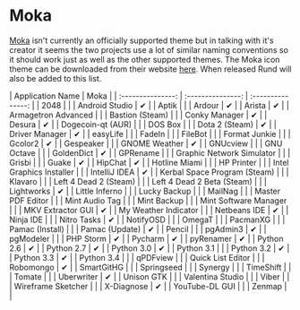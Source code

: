 Moka
================

[Moka](http://mokaproject.com/) isn't currently an officially supported theme but in talking with it's creator it seems the two projects use a lot of similar naming conventions so it should work just as well as the other supported themes. The Moka icon theme can be downloaded from their website [here](http://mokaproject.com/moka-icon-theme/). When released Rund will also be added to this list. 

| Application Name | Moka |
| :---------------: | :---------------: | :---------------: |
| 2048 |   |
| Android Studio | ✔ |
| Aptik |   |
| Ardour | ✔ |
| Arista | ✔ |
| Armagetron Advanced |   |
| Bastion (Steam) |   |
| Conky Manager | ✔ |
| Desura | ✔ |
| Dogecoin-qt (AUR) |   |
| DOS Box |   |
| Dota 2 (Steam) | ✔ |
| Driver Manager | ✔ |
| easyLife |   |
| FadeIn |   |
| FileBot |   |
| Format Junkie |   |
| Gcolor2 | ✔ |
| Gespeaker |   |
| GNOME Weather | ✔ |
| GNUcview |   |
| GNU Octave |   |
| GoldenDict | ✔ |
| GPRename |   |
| Graphic Network Simulator |   |
| Grisbi |   |
| Guake | ✔ |
| HipChat | ✔ |
| Hotline Miami |   |
| HP Printer |   |
| Intel Graphics Installer |   |
| IntelliJ IDEA | ✔ |
| Kerbal Space Program (Steam) |   |
| Klavaro |   |
| Left 4 Dead 2 (Steam) |   |
| Left 4 Dead 2 Beta (Steam) |   |
| Lightworks | ✔ |
| Little Inferno |   |
| Lucky Backup |   |
| MailNag |   |
| Master PDF Editor |   |
| Mint Audio Tag |   |
| Mint Backup |   |
| Mint Software Manager |   |
| MKV Extractor GUI | ✔ |
| My Weather Indicator |   |
| Netbeans IDE | ✔ |
| Ninja IDE |   |
| Nitro Tasks | ✔ |
| NotifyOSD |   |
| OmegaT |   |
| PacmanXG |   |
| Pamac (Install) |   |
| Pamac (Update) | ✔ |
| Pencil |   |
| pgAdmin3 | ✔ |
| pgModeler |   |
| PHP Storm | ✔ |
| Pycharm | ✔ |
| pyRenamer | ✔ |
| Python 2.6 | ✔ |
| Python 2.7 | ✔ |
| Python 3.0 | ✔ |
| Python 3.1 |   |
| Python 3.2 | ✔ |
| Python 3.3 | ✔ |
| Python 3.4 |   |
| qPDFview |   |
| Quick List Editor |   |
| Robomongo | ✔ |
| SmartGitHG |   |
| Springseed |   |
| Synergy |   |
| TimeShift |   |
| Tomate |   |
| Uberwriter | ✔ |
| Unison GTK |   |
| Valentina Studio |   |
| Viber |   |
| Wireframe Sketcher |   |
| X-Diagnose | ✔ |
| YouTube-DL GUI |   |
| Zenmap |   |